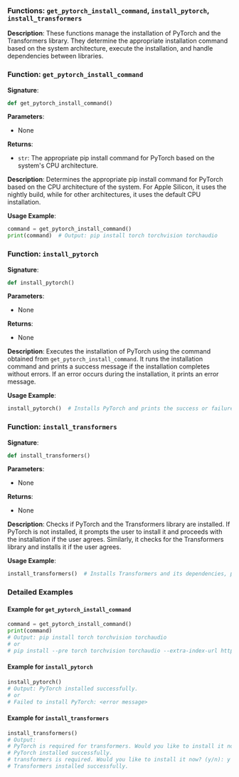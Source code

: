 
### Functions: `get_pytorch_install_command`, `install_pytorch`, `install_transformers`

**Description**:
These functions manage the installation of PyTorch and the Transformers library. They determine the appropriate installation command based on the system architecture, execute the installation, and handle dependencies between libraries.

### Function: `get_pytorch_install_command`

**Signature**:
```python
def get_pytorch_install_command()
```

**Parameters**:
- None

**Returns**:
- `str`: The appropriate pip install command for PyTorch based on the system's CPU architecture.

**Description**:
Determines the appropriate pip install command for PyTorch based on the CPU architecture of the system. For Apple Silicon, it uses the nightly build, while for other architectures, it uses the default CPU installation.

**Usage Example**:
```python
command = get_pytorch_install_command()
print(command)  # Output: pip install torch torchvision torchaudio
```

### Function: `install_pytorch`

**Signature**:
```python
def install_pytorch()
```

**Parameters**:
- None

**Returns**:
- None

**Description**:
Executes the installation of PyTorch using the command obtained from `get_pytorch_install_command`. It runs the installation command and prints a success message if the installation completes without errors. If an error occurs during the installation, it prints an error message.

**Usage Example**:
```python
install_pytorch()  # Installs PyTorch and prints the success or failure message
```

### Function: `install_transformers`

**Signature**:
```python
def install_transformers()
```

**Parameters**:
- None

**Returns**:
- None

**Description**:
Checks if PyTorch and the Transformers library are installed. If PyTorch is not installed, it prompts the user to install it and proceeds with the installation if the user agrees. Similarly, it checks for the Transformers library and installs it if the user agrees.

**Usage Example**:
```python
install_transformers()  # Installs Transformers and its dependencies, prompting the user if necessary
```

### Detailed Examples

#### Example for `get_pytorch_install_command`

```python
command = get_pytorch_install_command()
print(command)
# Output: pip install torch torchvision torchaudio
# or
# pip install --pre torch torchvision torchaudio --extra-index-url https://download.pytorch.org/whl/nightly/cpu
```

#### Example for `install_pytorch`

```python
install_pytorch()
# Output: PyTorch installed successfully.
# or
# Failed to install PyTorch: <error message>
```

#### Example for `install_transformers`

```python
install_transformers()
# Output:
# PyTorch is required for transformers. Would you like to install it now? (y/n): y
# PyTorch installed successfully.
# transformers is required. Would you like to install it now? (y/n): y
# Transformers installed successfully.
```

